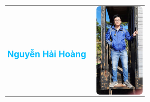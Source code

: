 <table>
  <tr>
    <td align="left" style="vertical-align: middle;">
      <h1 style="color:#00BFFF;">Nguyễn Hải Hoàng</h1>
    </td>
    <td align="right">
      <img src="https://github.com/HaiHoan15/HaiHoan15/blob/main/pic/avatar.jpg?raw=true" 
           alt="Nguyen Hai Hoang" 
           width="150" 
           style="border-radius: 10px; margin-left: 20px;" />
    </td>
  </tr>
</table>

